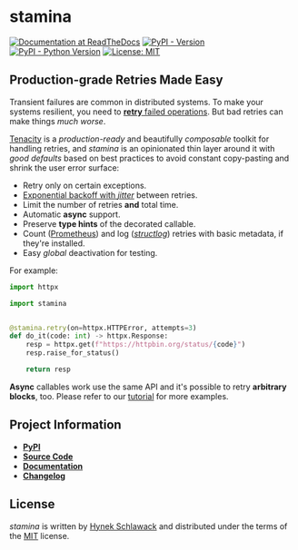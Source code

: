 # stamina

[![Documentation at ReadTheDocs](https://img.shields.io/badge/Docs-Read%20The%20Docs-black)](https://stamina.hynek.me)
[![PyPI - Version](https://img.shields.io/pypi/v/stamina.svg)](https://pypi.org/project/stamina)
[![PyPI - Python Version](https://img.shields.io/pypi/pyversions/stamina.svg)](https://pypi.org/project/stamina)
[![License: MIT](https://img.shields.io/badge/license-MIT-C06524)](https://github.com/hynek/stamina/blob/main/LICENSE)


## Production-grade Retries Made Easy

Transient failures are common in distributed systems.
To make your systems resilient, you need to [**retry** failed operations](https://blog.pragmaticengineer.com/resiliency-in-distributed-systems/#retry).
But bad retries can make things *much worse*.

[Tenacity](https://tenacity.readthedocs.io/) is a *production-ready* and beautifully *composable* toolkit for handling retries, and *stamina* is an opinionated thin layer around it with *good defaults* based on best practices to avoid constant copy-pasting and shrink the user error surface:

- Retry only on certain exceptions.
- [Exponential backoff with _jitter_](https://aws.amazon.com/blogs/architecture/exponential-backoff-and-jitter/) between retries.
- Limit the number of retries **and** total time.
- Automatic **async** support.
- Preserve **type hints** of the decorated callable.
- Count ([Prometheus](https://github.com/prometheus/client_python)) and log ([*structlog*](https://www.structlog.org/)) retries with basic metadata, if they're installed.
- Easy _global_ deactivation for testing.

For example:

```python
import httpx

import stamina


@stamina.retry(on=httpx.HTTPError, attempts=3)
def do_it(code: int) -> httpx.Response:
    resp = httpx.get(f"https://httpbin.org/status/{code}")
    resp.raise_for_status()

    return resp
```

**Async** callables work use the same API and it's possible to retry **arbitrary blocks**, too.
Please refer to our [tutorial](https://stamina.hynek.me/en/latest/tutorial.html) for more examples.


## Project Information

- [**PyPI**](https://pypi.org/project/stamina/)
- [**Source Code**](https://github.com/hynek/stamina)
- [**Documentation**](https://stamina.hynek.me)
- [**Changelog**](https://github.com/hynek/stamina/blob/main/CHANGELOG.md)


## License

*stamina* is written by [Hynek Schlawack](https://hynek.me/) and distributed under the terms of the [MIT](https://spdx.org/licenses/MIT.html) license.
